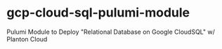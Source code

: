 # gcp-cloud-sql-pulumi-module

Pulumi Module to Deploy "Relational Database on Google CloudSQL" w/ Planton Cloud
